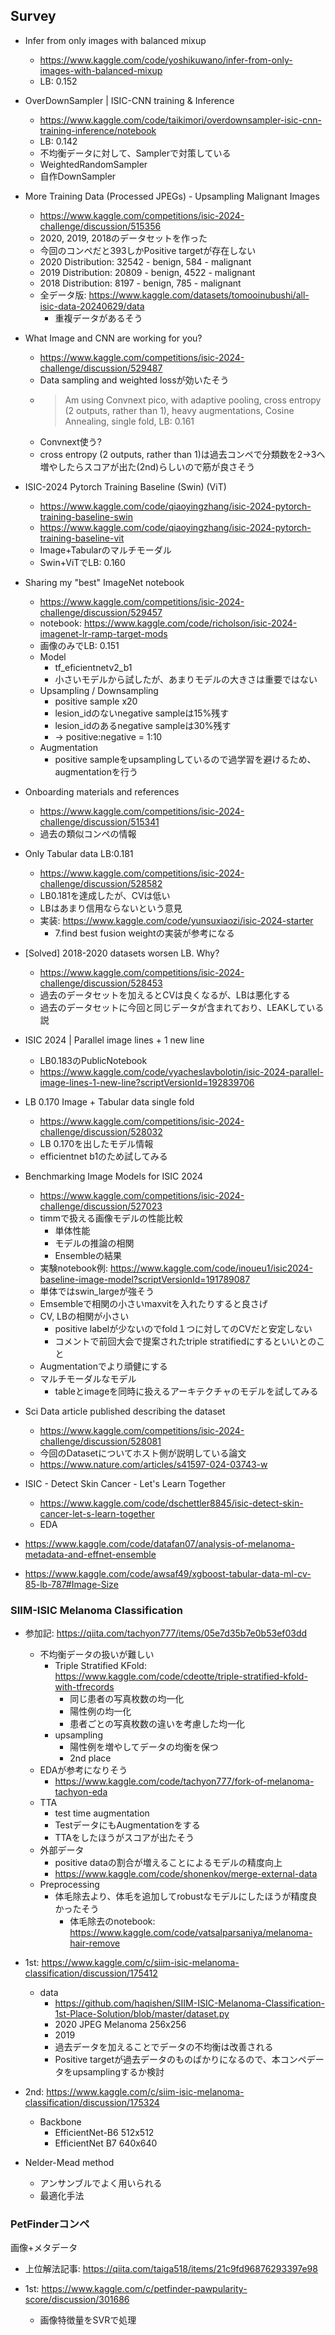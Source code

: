 ## Survey

- Infer from only images with balanced mixup
  - https://www.kaggle.com/code/yoshikuwano/infer-from-only-images-with-balanced-mixup
  - LB: 0.152

- OverDownSampler | ISIC-CNN training & Inference
  - https://www.kaggle.com/code/taikimori/overdownsampler-isic-cnn-training-inference/notebook
  - LB: 0.142
  - 不均衡データに対して、Samplerで対策している
  - WeightedRandomSampler
  - 自作DownSampler

- More Training Data (Processed JPEGs) - Upsampling Malignant Images
  - https://www.kaggle.com/competitions/isic-2024-challenge/discussion/515356
  - 2020, 2019, 2018のデータセットを作った
  - 今回のコンペだと393しかPositive targetが存在しない
  - 2020 Distribution: 32542 - benign, 584 - malignant
  - 2019 Distribution: 20809 - benign, 4522 - malignant
  - 2018 Distribution: 8197 - benign, 785 - malignant
  - 全データ版: https://www.kaggle.com/datasets/tomooinubushi/all-isic-data-20240629/data
    - 重複データがあるそう

- What Image and CNN are working for you?
  - https://www.kaggle.com/competitions/isic-2024-challenge/discussion/529487
  - Data sampling and weighted lossが効いたそう
  - > Am using Convnext pico, with adaptive pooling, cross entropy (2 outputs, rather than 1), heavy augmentations, Cosine Annealing, single fold, LB: 0.161
  - Convnext使う?
  - cross entropy (2 outputs, rather than 1)は過去コンペで分類数を2->3へ増やしたらスコアが出た(2nd)らしいので筋が良さそう

- ISIC-2024 Pytorch Training Baseline (Swin) (ViT)
  - https://www.kaggle.com/code/qiaoyingzhang/isic-2024-pytorch-training-baseline-swin
  - https://www.kaggle.com/code/qiaoyingzhang/isic-2024-pytorch-training-baseline-vit
  - Image+Tabularのマルチモーダル
  - Swin+ViTでLB: 0.160

- Sharing my "best" ImageNet notebook
  - https://www.kaggle.com/competitions/isic-2024-challenge/discussion/529457
  - notebook: https://www.kaggle.com/code/richolson/isic-2024-imagenet-lr-ramp-target-mods
  - 画像のみでLB: 0.151
  - Model
    - tf_eficientnetv2_b1
    - 小さいモデルから試したが、あまりモデルの大きさは重要ではない
  - Upsampling / Downsampling
    - positive sample x20
    - lesion_idのないnegative sampleは15%残す
    - lesion_idのあるnegative sampleは30%残す
    - -> positive:negative = 1:10
  - Augmentation
    - positive sampleをupsamplingしているので過学習を避けるため、augmentationを行う

- Onboarding materials and references
  - https://www.kaggle.com/competitions/isic-2024-challenge/discussion/515341
  - 過去の類似コンペの情報

- Only Tabular data LB:0.181
  - https://www.kaggle.com/competitions/isic-2024-challenge/discussion/528582
  - LB0.181を達成したが、CVは低い
  - LBはあまり信用ならないという意見
  - 実装: https://www.kaggle.com/code/yunsuxiaozi/isic-2024-starter
      - 7.find best fusion weightの実装が参考になる

- [Solved] 2018-2020 datasets worsen LB. Why?
  - https://www.kaggle.com/competitions/isic-2024-challenge/discussion/528453
  - 過去のデータセットを加えるとCVは良くなるが、LBは悪化する
  - 過去のデータセットに今回と同じデータが含まれており、LEAKしている説

- ISIC 2024 | Parallel image lines + 1 new line
  - LB0.183のPublicNotebook
  - https://www.kaggle.com/code/vyacheslavbolotin/isic-2024-parallel-image-lines-1-new-line?scriptVersionId=192839706

- LB 0.170 Image + Tabular data single fold
  - https://www.kaggle.com/competitions/isic-2024-challenge/discussion/528032
  - LB 0.170を出したモデル情報
  - efficientnet b1のため試してみる

- Benchmarking Image Models for ISIC 2024
  - https://www.kaggle.com/competitions/isic-2024-challenge/discussion/527023
  - timmで扱える画像モデルの性能比較
    - 単体性能
    - モデルの推論の相関
    - Ensembleの結果
  - 実験notebook例: https://www.kaggle.com/code/inoueu1/isic2024-baseline-image-model?scriptVersionId=191789087
  - 単体ではswin_largeが強そう
  - Emsembleで相関の小さいmaxvitを入れたりすると良さげ
  - CV, LBの相関が小さい
    - positive labelが少ないのでfold１つに対してのCVだと安定しない
    - コメントで前回大会で提案されたtriple stratifiedにするといいとのこと
  - Augmentationでより頑健にする
  - マルチモーダルなモデル
    - tableとimageを同時に扱えるアーキテクチャのモデルを試してみる

- Sci Data article published describing the dataset
  - https://www.kaggle.com/competitions/isic-2024-challenge/discussion/528081
  - 今回のDatasetについてホスト側が説明している論文
  - https://www.nature.com/articles/s41597-024-03743-w

- ISIC - Detect Skin Cancer - Let's Learn Together
  - https://www.kaggle.com/code/dschettler8845/isic-detect-skin-cancer-let-s-learn-together
  - EDA


- https://www.kaggle.com/code/datafan07/analysis-of-melanoma-metadata-and-effnet-ensemble
- https://www.kaggle.com/code/awsaf49/xgboost-tabular-data-ml-cv-85-lb-787#Image-Size

### SIIM-ISIC Melanoma Classification

- 参加記: https://qiita.com/tachyon777/items/05e7d35b7e0b53ef03dd
  - 不均衡データの扱いが難しい
    - Triple Stratified KFold: https://www.kaggle.com/code/cdeotte/triple-stratified-kfold-with-tfrecords
      - 同じ患者の写真枚数の均一化
      - 陽性例の均一化
      - 患者ごとの写真枚数の違いを考慮した均一化
    - upsampling
      - 陽性例を増やしてデータの均衡を保つ
      - 2nd place
  - EDAが参考になりそう
    - https://www.kaggle.com/code/tachyon777/fork-of-melanoma-tachyon-eda
  - TTA
    - test time augmentation
    - TestデータにもAugmentationをする
    - TTAをしたほうがスコアが出たそう
  - 外部データ
    - positive dataの割合が増えることによるモデルの精度向上
    - https://www.kaggle.com/code/shonenkov/merge-external-data
  - Preprocessing
    - 体毛除去より、体毛を追加してrobustなモデルにしたほうが精度良かったそう
      - 体毛除去のnotebook: https://www.kaggle.com/code/vatsalparsaniya/melanoma-hair-remove

- 1st: https://www.kaggle.com/c/siim-isic-melanoma-classification/discussion/175412
  - data
    - https://github.com/haqishen/SIIM-ISIC-Melanoma-Classification-1st-Place-Solution/blob/master/dataset.py
    - 2020 JPEG Melanoma 256x256
    - 2019
    - 過去データを加えることでデータの不均衡は改善される
    - Positive targetが過去データのものばかりになるので、本コンペデータをupsamplingするか検討

- 2nd: https://www.kaggle.com/c/siim-isic-melanoma-classification/discussion/175324
  - Backbone
    - EfficientNet-B6 512x512
    - EfficientNet B7 640x640

- Nelder-Mead method
  - アンサンブルでよく用いられる
  - 最適化手法

### PetFinderコンペ

画像+メタデータ

- 上位解法記事: https://qiita.com/taiga518/items/21c9fd96876293397e98

- 1st: https://www.kaggle.com/c/petfinder-pawpularity-score/discussion/301686
  - 画像特徴量をSVRで処理
